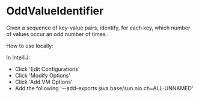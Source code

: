 # OddValueIdentifier

Given a sequence of key-value pairs, identify, for each key, which number of values occur an odd number of times.

How to use locally:

In IntelliJ:
* Click 'Edit Configurations'
* Click 'Modify Options'
* Click 'Add VM Options'
* Add the following '--add-exports java.base/sun.nio.ch=ALL-UNNAMED'
